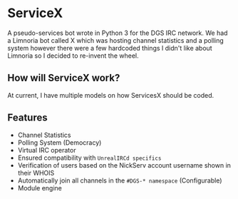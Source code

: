 # ServiceX
A pseudo-services bot wrote in Python 3 for the DGS IRC network. We had a Limnoria bot called X which was hosting channel statistics and a polling system however there were a few hardcoded things I didn't like about Limnoria so I decided to re-invent the wheel.

## How will ServiceX work?
At current, I have multiple models on how ServicesX should be coded.

## Features
* Channel Statistics
* Polling System (Democracy)
* Virtual IRC operator
* Ensured compatibility with `UnrealIRCd specifics`
* Verification of users based on the NickServ account username shown in their WHOIS
* Automatically join all channels in the `#DGS-* namespace` (Configurable)
* Module engine
